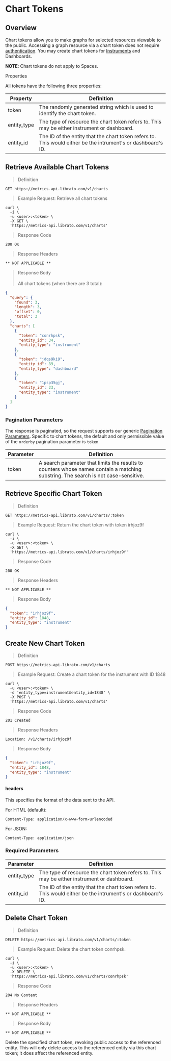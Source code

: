 # Chart Tokens

## Overview

Chart tokens allow you to make graphs for selected resources viewable to the public. Accessing a graph resource via a chart token does not require [authentication](http://dev.librato.com/v1/metrics-authentication). You may create chart tokens for [Instruments](#instruments) and Dashboards.

**NOTE**: Chart tokens do not apply to Spaces.

Properties

All tokens have the following three properties:

Property | Definition
-------- | ----------
token | The randomly generated string which is used to identify the chart token.
entity_type | The type of resource the chart token refers to. This may be either instrument or dashboard.
entity_id | The ID of the entity that the chart token refers to. This would either be the intrument's or dashboard's ID.

## Retrieve Available Chart Tokens

>Definition

```
GET https://metrics-api.librato.com/v1/charts
```

>Example Request: Retrieve all chart tokens

```shell
curl \
  -i \
  -u <user>:<token> \
  -X GET \
  'https://metrics-api.librato.com/v1/charts'
```

>Response Code

```
200 OK
```

>Response Headers

```
** NOT APPLICABLE **
```

>Response Body
<br><br>
>All chart tokens (when there are 3 total):

```json
{
  "query": {
    "found": 3,
    "length": 3,
    "offset": 0,
    "total": 3
  },
  "charts": [
    {
      "token": "conrhpsk",
      "entity_id": 34,
      "entity_type": "instrument"
    },
    {
      "token": "jdqs9ki9",
      "entity_id": 89,
      "entity_type": "dashboard"
    },
    {
      "token": "1psp35gj",
      "entity_id": 23,
      "entity_type": "instrument"
    }
  ]
}
```

### Pagination Parameters

The response is paginated, so the request supports our generic [Pagination Parameters](#pagination). Specific to chart tokens, the default and only permissible value of the `orderby` pagination parameter is `token`.

Parameter | Definition
--------- | ----------
token | A search parameter that limits the results to counters whose names contain a matching substring. The search is not case-sensitive.

## Retrieve Specific Chart Token

>Definition

```
GET https://metrics-api.librato.com/v1/charts/:token
```

>Example Request: Return the chart token with token irhjoz9f

```shell
curl \
  -i \
  -u <user>:<token> \
  -X GET \
  'https://metrics-api.librato.com/v1/charts/irhjoz9f'
```

>Response Code

```
200 OK
```

>Response Headers

```
** NOT APPLICABLE **
```

>Response Body

```json
{
  "token": "irhjoz9f",
  "entity_id": 1848,
  "entity_type": "instrument"
}
```

## Create New Chart Token

>Definition

```
POST https://metrics-api.librato.com/v1/charts
```

>Example Request: Create a chart token for the instrument with ID 1848

```shell
curl \
  -u <user>:<token> \
  -d 'entity_type=instrument&entity_id=1848' \
  -X POST \
  'https://metrics-api.librato.com/v1/charts'
```

>Response Code

```
201 Created
```

>Response Headers

```
Location: /v1/charts/irhjoz9f
```

>Response Body

```json
{
  "token": "irhjoz9f",
  "entity_id": 1848,
  "entity_type": "instrument"
}
```

#### headers

This specifies the format of the data sent to the API.

For HTML (default):

`Content-Type: application/x-www-form-urlencoded`

For JSON:

`Content-Type: application/json`

### Required Parameters

Parameter | Definition
--------- | ----------
entity_type | The type of resource the chart token refers to. This may be either instrument or dashboard.
entity_id | The ID of the entity that the chart token refers to. This would either be the intrument's or dashboard's ID.

## Delete Chart Token

>Definition

```
DELETE https://metrics-api.librato.com/v1/charts/:token
```

>Example Request: Delete the chart token conrhpsk.

```shell
curl \
  -i \
  -u <user>:<token> \
  -X DELETE \
  'https://metrics-api.librato.com/v1/charts/conrhpsk'
```

>Response Code

```
204 No Content
```

>Response Headers

```
** NOT APPLICABLE **
```

>Response Body

```
** NOT APPLICABLE **
```

Delete the specified chart token, revoking public access to the referenced entity. This will only delete access to the referenced entity via this chart token; it does affect the referenced entity.